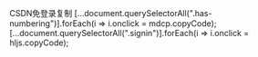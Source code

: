 CSDN免登录复制
[...document.querySelectorAll(".has-numbering")].forEach(i => i.onclick = mdcp.copyCode);[...document.querySelectorAll(".signin")].forEach(i => i.onclick = hljs.copyCode);
